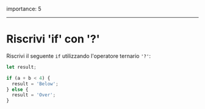 importance: 5

---

# Riscrivi 'if' con '?'

Riscrivi il seguente `if` utilizzando l'operatore ternario `'?'`:

```js
let result;

if (a + b < 4) {
  result = 'Below';
} else {
  result = 'Over';
}
```
